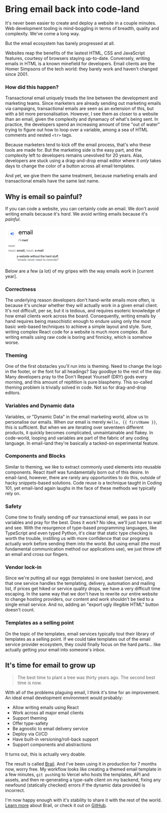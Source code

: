 # Bring email back into code-land

It's never been easier to create and deploy a website in a couple minutes. Web development tooling is mind-boggling in terms of breadth, quality and complexity. We've come a long way.

But the email ecosystem has barely progressed at all.

Websites reap the benefits of the lastest HTML, CSS and JavaScript features, courtesy of browsers staying up-to-date. Conversely, writing emails in HTML is a known minefield for developers. Email clients are the Homer Simpsons of the tech world: they barely work and haven't changed since 2001.

### How did this happen?

Transactional email uniquely treads the line between the development and marketing teams. Since marketers are already sending out marketing emails via campaigns, transactional emails are seen as an extension of this, but with a bit more personalisation. However, I see them as closer to a website than an email, given the complexity and dynamacy of what's being sent. In practice, the developers spend an increasing amount of time "out of water" trying to figure out how to loop over a variable, among a sea of HTML comments and nested `<tr>` tags.

Because marketers tend to kick off the email process, that's who these tools are made for. But the marketing side is the easy part, and the complexity left to developers remains unevolved for 20 years. Alas, developers are stuck using a drag-and-drop email editor where it _only_ takes days to change the color of a button across all email templates.

And yet, we give them the same treatment, because marketing emails and transactional emails have the same last name.

## Why is email so painful?

If you can code a website, you can certainly code an email.
We don't avoid writing emails because it's _hard_. We avoid writing emails because it's _painful_.

![Email Definition](./email-def.png)

Below are a few (a lot) of my gripes with the way emails work in \[current year\].

### Correctness

The underlying reason developers don't hand-write emails more often, is because it's unclear whether they will actually work in a given email client. It's not difficult, per se, but it is tedious, and requires esoteric knowledge of how email clients work across the board. Consequently, writing emails by hand requires being masochistic enough to endure using only the most basic web-based techniques to achieve a simple layout and style. Sure, writing complex React code for a website is much more complex. But writing emails using raw code is boring and finnicky, which is somehow worse.

### Theming

One of the first obstacles you'll run into is theming. Need to change the logo in the footer, or the font for all headings? Say goodbye to the rest of the day. Many developers pray to the Don't Repeat Yourself (DRY) gods every morning, and this amount of repitition is pure blasphemy. This so-called theming problem is trivially solved in code. Not so for drag-and-drop editors.

### Variables and Dynamic data

Variables, or "Dynamic Data" in the email marketing world, allow us to personalise our emails. When our email is merely `Hello, {{ firstName }}`, this is sufficient. But when we are iterating over seventeen different products, it quickly becomes complicated, unmaintainable and flakey. In code-world, looping and variables are part of the fabric of any coding language. In email-land they're basically a tacked-on experimental feature.

### Components and Blocks

Similar to theming, we like to extract commonly used elements into reusable components. React itself was fundamentally born out of this desire. In email-land, however, there are rarely any opportunities to do this, outside of hacky snippets-based solutions. Code reuse is a technique taught in Coding 101, yet email-land again laughs in the face of these methods we typically rely on.

### Safety

Come time to finally sending off our transactional email, we pass in our variables and pray for the best. Does it work? No idea, we'll just have to wait and see. With the resurgence of type-based programming languages, like TypeScript and even typed Python, it's clear that static type checking is worth the trouble, instilling us with more confidence that our programs actually work before sending them into the world. But using email (the most fundamental communication method our applications use), we just throw off an email and cross our fingers.

### Vendor lock-in

Since we're putting all our eggs (templates) in one basket (service), and that one service handles the templating, delivery, automation and mailing list, if prices get hiked or service quality drops, we have a very difficult time escaping. In the same way that we don't have to rewrite our entire website to change hosting providers, our content and work shouldn't be tied to a single email service. And no, adding an "export ugly illegible HTML" button doesn't count.

### Templates as a selling point

On the topic of the templates, email services typically tout their library of templates as a selling point. If we could take templates out of the email service provider ecosystem, they could finally focus on the hard parts... like actually getting your email into someone's inbox.

## It's time for email to grow up

> The best time to plant a tree was thirty years ago. The second best time is now.

With all of the problems plaguing email, I think it's time for an improvement. An ideal email development environment would probably:

- Allow writing emails using React
- Work across all major email clients
- Support theming
- Offer type-safety
- Be agnostic to email delivery service
- Deploy via CI/CD
- Have built-in versioning/roll-back support
- Support components and abstractions

It turns out, this is actually very doable.

The result is called [Brail](https://github.com/sinclairnick/brail). And I've been using it in production for 7 months now, worry free. My workflow looks like creating a themed email template in a few minutes, `git push`ing to Vercel who hosts the templates, API and assets, and then re-generating a type-safe client on my backend, fixing any newfound (statically checked) errors if the dynamic data provided is incorrect.

I'm now happy enough with it's stability to share it with the rest of the world. [Learn more](/docs/introduction/intro) about Brail, or check it out on [GitHub](https://github.com/sinclairnick/brail).
